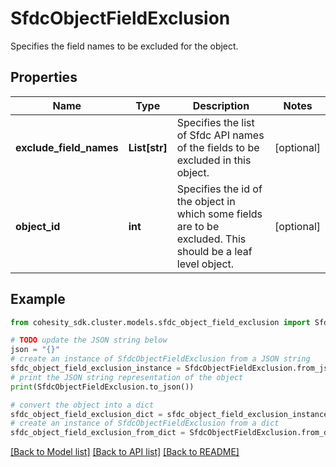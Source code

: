# SfdcObjectFieldExclusion

Specifies the field names to be excluded for the object.

## Properties

Name | Type | Description | Notes
------------ | ------------- | ------------- | -------------
**exclude_field_names** | **List[str]** | Specifies the list of Sfdc API names of the fields to be excluded in this object. | [optional] 
**object_id** | **int** | Specifies the id of the object in which some fields are to be excluded. This should be a leaf level object. | [optional] 

## Example

```python
from cohesity_sdk.cluster.models.sfdc_object_field_exclusion import SfdcObjectFieldExclusion

# TODO update the JSON string below
json = "{}"
# create an instance of SfdcObjectFieldExclusion from a JSON string
sfdc_object_field_exclusion_instance = SfdcObjectFieldExclusion.from_json(json)
# print the JSON string representation of the object
print(SfdcObjectFieldExclusion.to_json())

# convert the object into a dict
sfdc_object_field_exclusion_dict = sfdc_object_field_exclusion_instance.to_dict()
# create an instance of SfdcObjectFieldExclusion from a dict
sfdc_object_field_exclusion_from_dict = SfdcObjectFieldExclusion.from_dict(sfdc_object_field_exclusion_dict)
```
[[Back to Model list]](../README.md#documentation-for-models) [[Back to API list]](../README.md#documentation-for-api-endpoints) [[Back to README]](../README.md)


